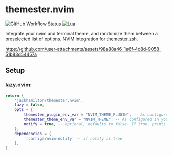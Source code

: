 # themester.nvim

![GitHub Workflow Status](https://img.shields.io/github/actions/workflow/status/ellisonleao/nvim-plugin-template/lint-test.yml?branch=main&style=for-the-badge)
![Lua](https://img.shields.io/badge/Made%20with%20Lua-blueviolet.svg?style=for-the-badge&logo=lua)


Integrate your nvim and terminal theme, and randomize them between a preselected list of options. NVIM integration for [themester.zsh](https://github.com/jackhamilton/themester.zsh/).

https://github.com/user-attachments/assets/98a88a46-1e6f-4d8d-9058-51b83d54457a

## Setup

### lazy.nvim:
```lua
return {
    'jackhamilton/themester.nvim',
    lazy = false,
    opts = {
        themester_plugin_env_var = "NVIM_THEME_PLUGIN", -- As configured in your themester.zsh config.toml
        themester_theme_env_var = "NVIM_THEME", -- As configured in your themester.zsh config.toml
        notify = true, -- optional, defaults to false. If true, prints the theme name when loaded.
    },
    dependencies = {
        'rcarriga/nvim-notify' -- if notify is true
    },
}
```
